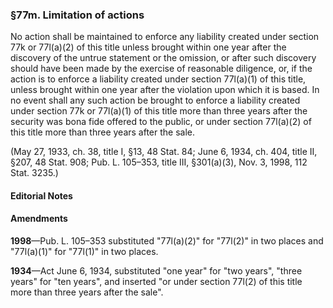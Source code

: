### §77m. Limitation of actions ###

No action shall be maintained to enforce any liability created under section 77k or 77l(a)(2) of this title unless brought within one year after the discovery of the untrue statement or the omission, or after such discovery should have been made by the exercise of reasonable diligence, or, if the action is to enforce a liability created under section 77l(a)(1) of this title, unless brought within one year after the violation upon which it is based. In no event shall any such action be brought to enforce a liability created under section 77k or 77l(a)(1) of this title more than three years after the security was bona fide offered to the public, or under section 77l(a)(2) of this title more than three years after the sale.

(May 27, 1933, ch. 38, title I, §13, 48 Stat. 84; June 6, 1934, ch. 404, title II, §207, 48 Stat. 908; Pub. L. 105–353, title III, §301(a)(3), Nov. 3, 1998, 112 Stat. 3235.)

#### **Editorial Notes** ####

#### Amendments ####

**1998**—Pub. L. 105–353 substituted "77l(a)(2)" for "77l(2)" in two places and "77l(a)(1)" for "77l(1)" in two places.

**1934**—Act June 6, 1934, substituted "one year" for "two years", "three years" for "ten years", and inserted "or under section 77l(2) of this title more than three years after the sale".